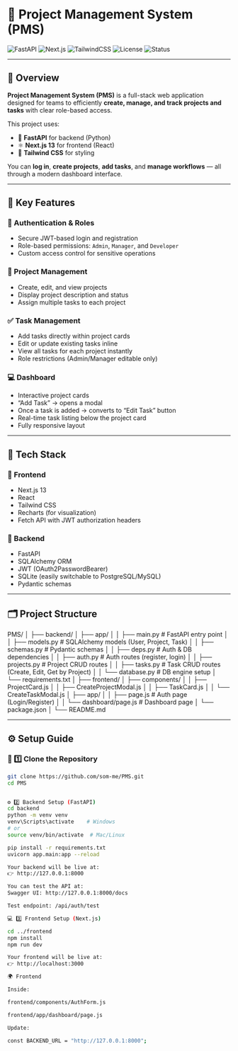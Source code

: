 # 🧩 Project Management System (PMS)

![FastAPI](https://img.shields.io/badge/FastAPI-0.100+-009688?style=for-the-badge&logo=fastapi&logoColor=white)
![Next.js](https://img.shields.io/badge/Next.js-13+-000000?style=for-the-badge&logo=nextdotjs&logoColor=white)
![TailwindCSS](https://img.shields.io/badge/TailwindCSS-3.0+-06B6D4?style=for-the-badge&logo=tailwindcss&logoColor=white)
![License](https://img.shields.io/badge/License-MIT-yellow?style=for-the-badge)
![Status](https://img.shields.io/badge/Status-Active-success?style=for-the-badge)

---

## 🚀 Overview

**Project Management System (PMS)** is a full-stack web application designed for teams to efficiently **create, manage, and track projects and tasks** with clear role-based access.

This project uses:
- 🧠 **FastAPI** for backend (Python)
- ⚛️ **Next.js 13** for frontend (React)
- 🎨 **Tailwind CSS** for styling

You can **log in**, **create projects**, **add tasks**, and **manage workflows** — all through a modern dashboard interface.

---

## 🌟 Key Features

### 👥 Authentication & Roles
- Secure JWT-based login and registration  
- Role-based permissions: `Admin`, `Manager`, and `Developer`  
- Custom access control for sensitive operations  

### 📁 Project Management
- Create, edit, and view projects  
- Display project description and status  
- Assign multiple tasks to each project  

### ✅ Task Management
- Add tasks directly within project cards  
- Edit or update existing tasks inline  
- View all tasks for each project instantly  
- Role restrictions (Admin/Manager editable only)  

### 💻 Dashboard
- Interactive project cards  
- “Add Task” → opens a modal  
- Once a task is added → converts to “Edit Task” button  
- Real-time task listing below the project card  
- Fully responsive layout  

---

## 🧩 Tech Stack

### 🔹 Frontend
- Next.js 13  
- React  
- Tailwind CSS  
- Recharts (for visualization)
- Fetch API with JWT authorization headers  

### 🔹 Backend
- FastAPI  
- SQLAlchemy ORM  
- JWT (OAuth2PasswordBearer)  
- SQLite (easily switchable to PostgreSQL/MySQL)  
- Pydantic schemas  

---

## 🗂️ Project Structure

PMS/
│
├── backend/
│ ├── app/
│ │ ├── main.py # FastAPI entry point
│ │ ├── models.py # SQLAlchemy models (User, Project, Task)
│ │ ├── schemas.py # Pydantic schemas
│ │ ├── deps.py # Auth & DB dependencies
│ │ ├── auth.py # Auth routes (register, login)
│ │ ├── projects.py # Project CRUD routes
│ │ ├── tasks.py # Task CRUD routes (Create, Edit, Get by Project)
│ │ └── database.py # DB engine setup
│ └── requirements.txt
│
├── frontend/
│ ├── components/
│ │ ├── ProjectCard.js
│ │ ├── CreateProjectModal.js
│ │ ├── TaskCard.js
│ │ └── CreateTaskModal.js
│ ├── app/
│ │ ├── page.js # Auth page (Login/Register)
│ │ └── dashboard/page.js # Dashboard page
│ └── package.json
│
└── README.md


---

## ⚙️ Setup Guide

### 🧱 1️⃣ Clone the Repository

```bash
git clone https://github.com/som-me/PMS.git
cd PMS


⚙️ 2️⃣ Backend Setup (FastAPI)
cd backend
python -m venv venv
venv\Scripts\activate    # Windows
# or
source venv/bin/activate  # Mac/Linux

pip install -r requirements.txt
uvicorn app.main:app --reload

Your backend will be live at:
👉 http://127.0.0.1:8000

You can test the API at:
Swagger UI: http://127.0.0.1:8000/docs

Test endpoint: /api/auth/test

💻 3️⃣ Frontend Setup (Next.js)

cd ../frontend
npm install
npm run dev

Your frontend will be live at:
👉 http://localhost:3000

🌍 Frontend

Inside:

frontend/components/AuthForm.js

frontend/app/dashboard/page.js

Update:

const BACKEND_URL = "http://127.0.0.1:8000";

